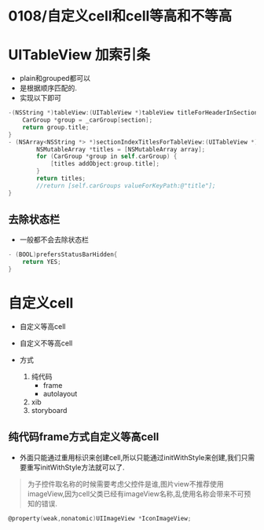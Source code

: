 # 0108/自定义cell和cell等高和不等高
# UITableView 加索引条
* plain和grouped都可以
* 是根据顺序匹配的.
* 实现以下即可

```objectivec
-(NSString *)tableView:(UITableView *)tableView titleForHeaderInSection:(NSInteger)section{
    CarGroup *group = _carGroup[section];
    return group.title;
}
- (NSArray<NSString *> *)sectionIndexTitlesForTableView:(UITableView *)tableView{
        NSMutableArray *titles = [NSMutableArray array];
        for (CarGroup *group in self.carGroup) {
            [titles addObject:group.title];
        }    
        return titles;
        //return [self.carGroups valueForKeyPath:@"title"];
}
```
## 去除状态栏
* 一般都不会去除状态栏

```objectivec
- (BOOL)prefersStatusBarHidden{
    return YES;
}
```

# 自定义cell

* 自定义等高cell

* 自定义不等高cell
* 方式 
    1. 纯代码
        - frame
        - autolayout
    2. xib
    3. storyboard
    
## 纯代码frame方式自定义等高cell
* 外面只能通过重用标识来创建cell,所以只能通过initWithStyle来创建,我们只需要重写initWithStyle方法就可以了.
> 为子控件取名称的时候需要考虑父控件是谁,图片view不推荐使用imageView,因为cell父类已经有imageView名称,乱使用名称会带来不可预知的错误.
```objectivec
@property(weak,nonatomic)UIImageView *IconImageView;
```






